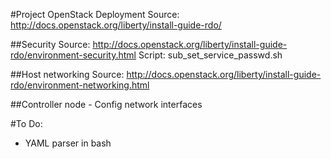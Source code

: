 #Project OpenStack Deployment
Source: http://docs.openstack.org/liberty/install-guide-rdo/

##Security
Source: http://docs.openstack.org/liberty/install-guide-rdo/environment-security.html
Script: sub_set_service_passwd.sh

##Host networking
Source: http://docs.openstack.org/liberty/install-guide-rdo/environment-networking.html

##Controller node - Config network interfaces

#To Do:
- YAML parser in bash
